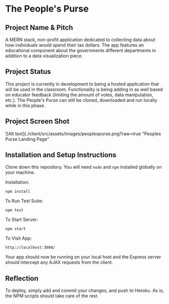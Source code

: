 # The People's Purse

## Project Name & Pitch

A MERN stack, non-profit application dedicated to collecting data about how individuals would spend their tax dollars. The app features an educational component about the governments different departments in addition to a data visualization piece.

## Project Status

This project is currently in development to being a hosted application that will be used in the classroom. Functionality is being adding in as well based on educator feedback (limiting the amount of votes, data manipulation, etc.). The People's Purse can still be cloned, downloaded and run locally while in this phase.

## Project Screen Shot
![Alt text](./client/src/assets/images/peoplespurse.png?raw=true "Peoples Purse Landing Page"

## Installation and Setup Instructions

Clone down this repository. You will need `node` and `npm` installed globally on your machine.  

Installation:

`npm install`  

To Run Test Suite:  

`npm test`  

To Start Server:

`npm start`  

To Visit App:

`http://localhost:3000/`

Your app should now be running on your local host and the Express server should intercept any AJAX requests from the client.

## Reflection

To deploy, simply add and commit your changes, and push to Heroku. As is, the NPM scripts should take care of the rest.
